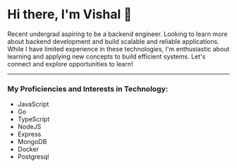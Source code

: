 # Hi there, I'm Vishal 👋

Recent undergrad aspiring to be a backend engineer. Looking to learn more about backend development and build scalable and reliable applications. While I have limited experience in these technologies, I'm enthusiastic about learning and applying new concepts to build efficient systems. Let's connect and explore opportunities to learn!

---------------------------------------------------------------------------------
### My Proficiencies and Interests in Technology:  
- JavaScript
- Go
- TypeScript
- NodeJS
- Express
- MongoDB
- Docker
- Postgresql






